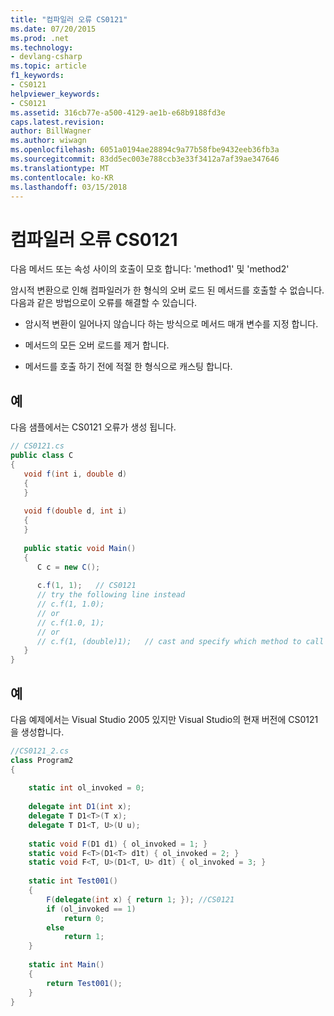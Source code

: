 ```yaml
---
title: "컴파일러 오류 CS0121"
ms.date: 07/20/2015
ms.prod: .net
ms.technology:
- devlang-csharp
ms.topic: article
f1_keywords:
- CS0121
helpviewer_keywords:
- CS0121
ms.assetid: 316cb77e-a500-4129-ae1b-e68b9188fd3e
caps.latest.revision: 
author: BillWagner
ms.author: wiwagn
ms.openlocfilehash: 6051a0194ae28894c9a77b58fbe9432eeb36fb3a
ms.sourcegitcommit: 83dd5ec003e788ccb3e33f3412a7af39ae347646
ms.translationtype: MT
ms.contentlocale: ko-KR
ms.lasthandoff: 03/15/2018
---
```

# <a name="compiler-error-cs0121"></a>컴파일러 오류 CS0121
다음 메서드 또는 속성 사이의 호출이 모호 합니다: 'method1' 및 'method2'  
  
 암시적 변환으로 인해 컴파일러가 한 형식의 오버 로드 된 메서드를 호출할 수 없습니다. 다음과 같은 방법으로이 오류를 해결할 수 있습니다.  
  
-   암시적 변환이 일어나지 않습니다 하는 방식으로 메서드 매개 변수를 지정 합니다.  
  
-   메서드의 모든 오버 로드를 제거 합니다.  
  
-   메서드를 호출 하기 전에 적절 한 형식으로 캐스팅 합니다.  
  
## <a name="example"></a>예  
 다음 샘플에서는 CS0121 오류가 생성 됩니다.  
  
```csharp  
// CS0121.cs  
public class C  
{  
   void f(int i, double d)   
   {  
   }  
  
   void f(double d, int i)  
   {  
   }  
  
   public static void Main()  
   {  
      C c = new C();  
  
      c.f(1, 1);   // CS0121  
      // try the following line instead  
      // c.f(1, 1.0);  
      // or  
      // c.f(1.0, 1);  
      // or  
      // c.f(1, (double)1);   // cast and specify which method to call  
   }  
}  
```  
  
## <a name="example"></a>예  
 다음 예제에서는 Visual Studio 2005 있지만 Visual Studio의 현재 버전에 CS0121을 생성합니다.  
  
```csharp  
//CS0121_2.cs  
class Program2  
{  
  
    static int ol_invoked = 0;  
  
    delegate int D1(int x);  
    delegate T D1<T>(T x);  
    delegate T D1<T, U>(U u);  
  
    static void F(D1 d1) { ol_invoked = 1; }  
    static void F<T>(D1<T> d1t) { ol_invoked = 2; }  
    static void F<T, U>(D1<T, U> d1t) { ol_invoked = 3; }  
  
    static int Test001()  
    {  
        F(delegate(int x) { return 1; }); //CS0121  
        if (ol_invoked == 1)  
            return 0;  
        else  
            return 1;  
    }  
  
    static int Main()  
    {  
        return Test001();  
    }  
}  
```
